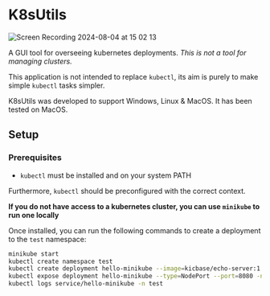 # K8sUtils

![Screen Recording 2024-08-04 at 15 02 13](https://github.com/user-attachments/assets/822acf73-9b2d-4dab-b802-0fc29bc7276d)

A GUI tool for overseeing kubernetes deployments. *This is not a tool for managing clusters.*

This application is not intended to replace `kubectl`, its aim is purely to make simple `kubectl` tasks simpler.

K8sUtils was developed to support Windows, Linux & MacOS. It has been tested on MacOS.

## Setup

### Prerequisites

- `kubectl` must be installed and on your system PATH

Furthermore, `kubectl` should be preconfigured with the correct context.

**If you do not have access to a kubernetes cluster, you can use `minikube` to run one locally**

Once installed, you can run the following commands to create a deployment to the `test` namespace:

```bash
minikube start
kubectl create namespace test
kubectl create deployment hello-minikube --image=kicbase/echo-server:1.0 -n test
kubectl expose deployment hello-minikube --type=NodePort --port=8080 -n test
kubectl logs service/hello-minikube -n test
```
